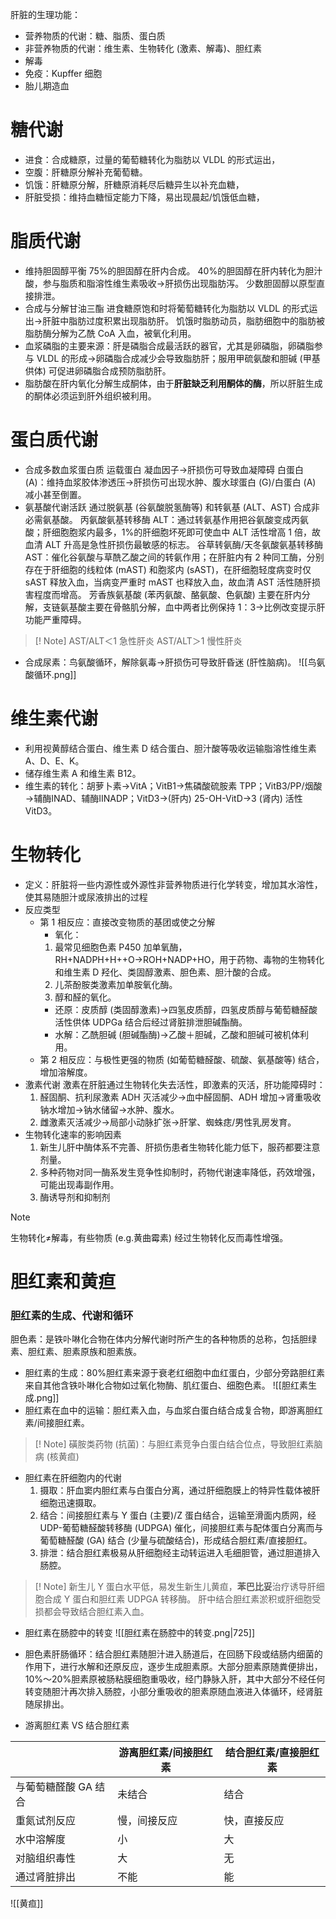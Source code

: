肝脏的生理功能：
- 营养物质的代谢：糖、脂质、蛋白质
- 非营养物质的代谢：维生素、生物转化 (激素、解毒)、胆红素
- 解毒
- 免疫：Kupffer 细胞
- 胎儿期造血
# 糖代谢
- 进食：合成糖原，过量的葡萄糖转化为脂肪以 VLDL 的形式运出，
- 空腹：肝糖原分解补充葡萄糖。
- 饥饿：肝糖原分解，肝糖原消耗尽后糖异生以补充血糖，
- 肝脏受损：维持血糖恒定能力下降，易出现晨起/饥饿低血糖，
# 脂质代谢
- 维持胆固醇平衡
	  75%的胆固醇在肝内合成。
	  40%的胆固醇在肝内转化为胆汁酸，参与脂质和脂溶性维生素吸收→肝损伤出现脂肪泻。
	  少数胆固醇以原型直接排泄。
- 合成与分解甘油三酯
	  进食糖原饱和时将葡萄糖转化为脂肪以 VLDL 的形式运出→肝脏中脂肪过度积累出现脂肪肝。
	  饥饿时脂肪动员，脂肪细胞中的脂肪被脂肪酶分解为乙酰 CoA 入血，被氧化利用。
- 血浆磷脂的主要来源：肝是磷脂合成最活跃的器官，尤其是卵磷脂，卵磷脂参与 VLDL 的形成→卵磷脂合成减少会导致脂肪肝；服用甲硫氨酸和胆碱 (甲基供体) 可促进卵磷脂合成预防脂肪肝。
- 脂肪酸在肝内氧化分解生成酮体，由于**肝脏缺乏利用酮体的酶**，所以肝脏生成的酮体必须运到肝外组织被利用。
# 蛋白质代谢
- 合成多数血浆蛋白质
	运载蛋白
	凝血因子→肝损伤可导致血凝障碍
	白蛋白 (A)：维持血浆胶体渗透压→肝损伤可出现水肿、腹水球蛋白 (G)/白蛋白 (A) 减小甚至倒置。
- 氨基酸代谢活跃
	通过脱氨基 (谷氨酸脱氢酶等) 和转氨基 (ALT、AST) 合成非必需氨基酸。
	丙氨酸氨基转移酶 ALT：通过转氨基作用把谷氨酸变成丙氨酸；肝细胞胞浆内最多，1%的肝细胞坏死即可使血中 ALT 活性增高 1 倍，故血清 ALT 升高是急性肝损伤最敏感的标志。
	谷草转氨酶/天冬氨酸氨基转移酶 AST：催化谷氨酸与草酰乙酸之间的转氨作用；在肝脏内有 2 种同工酶，分别存在于肝细胞的线粒体 (mAST) 和胞浆内 (sAST)，在肝细胞轻度病变时仅 sAST 释放入血，当病变严重时 mAST 也释放入血，故血清 AST 活性随肝损害程度而增高。
	芳香族氨基酸 (苯丙氨酸、酪氨酸、色氨酸) 主要在肝内分解，支链氨基酸主要在骨骼肌分解，血中两者比例保持 1：3→比例改变提示肝功能严重障碍。
> [! Note] 
> AST/ALT＜1 急性肝炎
> AST/ALT＞1 慢性肝炎

- 合成尿素：鸟氨酸循环，解除氨毒→肝损伤可导致肝昏迷 (肝性脑病)。
![[鸟氨酸循环.png]]
# 维生素代谢
- 利用视黄醇结合蛋白、维生素 D 结合蛋白、胆汁酸等吸收运输脂溶性维生素 A、D、E、K。
- 储存维生素 A 和维生素 B12。
- 维生素的转化：胡萝卜素→VitA；VitB1→焦磷酸硫胺素 TPP；VitB3/PP/烟酸→辅酶ⅠNAD、辅酶ⅡNADP；VitD3→(肝内) 25-OH-VitD→3 (肾内) 活性 VitD3。
# 生物转化
- 定义：肝脏将一些内源性或外源性非营养物质进行化学转变，增加其水溶性，使其易随胆汁或尿液排出的过程
- 反应类型
	- 第 1 相反应：直接改变物质的基团或使之分解
		- 氧化：
		1. 最常见细胞色素 P450 加单氧酶，RH+NADPH+H++O→ROH+NADP+HO，用于药物、毒物的生物转化和维生素 D 羟化、类固醇激素、胆色素、胆汁酸的合成。
		2. 儿茶酚胺类激素加单胺氧化酶。
		3. 醇和醛的氧化。
		- 还原：皮质醇 (类固醇激素)→四氢皮质醇，四氢皮质醇与葡萄糖醛酸活性供体 UDPGa 结合后经过肾脏排泄胆碱酯酶。
		- 水解：乙酰胆碱 (胆碱酯酶)→乙酸＋胆碱，乙酸和胆碱可被机体利用。
	- 第 2 相反应：与极性更强的物质 (如葡萄糖醛酸、硫酸、氨基酸等) 结合，增加溶解度。
- 激素代谢
	激素在肝脏通过生物转化失去活性，即激素的灭活，肝功能障碍时：
	1. 醛固酮、抗利尿激素 ADH 灭活减少→血中醛固酮、ADH 增加→肾重吸收钠水增加→钠水储留→水肿、腹水。
	2. 雌激素灭活减少→局部小动脉扩张→肝掌、蜘蛛痣/男性乳房发育。
- 生物转化速率的影响因素
	1. 新生儿肝中酶体系不完善、肝损伤患者生物转化能力低下，服药都要注意剂量。
	2. 多种药物对同一酶系发生竞争性抑制时，药物代谢速率降低，药效增强，可能出现毒副作用。
	3. 酶诱导剂和抑制剂
> [!Note]
> 生物转化≠解毒，有些物质 (e.g.黄曲霉素) 经过生物转化反而毒性增强。
# 胆红素和黄疸
### 胆红素的生成、代谢和循环
胆色素：是铁卟啉化合物在体内分解代谢时所产生的各种物质的总称，包括胆绿素、胆红素、胆素原族和胆素族。
- 胆红素的生成：80%胆红素来源于衰老红细胞中血红蛋白，少部分旁路胆红素来自其他含铁卟啉化合物如过氧化物酶、肌红蛋白、细胞色素。
![[胆红素生成.png]]
- 胆红素在血中的运输：胆红素入血，与血浆白蛋白结合成复合物，即游离胆红素/间接胆红素。
> [! Note]
磺胺类药物 (抗菌)：与胆红素竞争白蛋白结合位点，导致胆红素脑病 (核黄疸)
- 胆红素在肝细胞内的代谢
	1. 摄取：肝血窦内胆红素与白蛋白分离，通过肝细胞膜上的特异性载体被肝细胞迅速摄取。
	2. 结合：间接胆红素与 Y 蛋白 (主要)/Z 蛋白结合，运输至滑面内质网，经 UDP-葡萄糖醛酸转移酶 (UDPGA) 催化，间接胆红素与配体蛋白分离而与葡萄糖醛酸 (GA) 结合 (少量与硫酸结合)，形成结合胆红素/直接胆红。
	3. 排泄：结合胆红素极易从肝细胞经主动转运进入毛细胆管，通过胆道排入肠腔。

> [! Note]
> 新生儿 Y 蛋白水平低，易发生新生儿黄疸，**苯巴比妥**治疗诱导肝细胞合成 Y 蛋白和胆红素 UDPGA 转移酶。
> 肝中结合胆红素淤积或肝细胞受损都会导致结合胆红素入血。
- 胆红素在肠腔中的转变
  ![[胆红素在肠腔中的转变.png|725]]

- 胆色素肝肠循环：结合胆红素随胆汁进入肠道后，在回肠下段或结肠内细菌的作用下，进行水解和还原反应，逐步生成胆素原。大部分胆素原随粪便排出，10%～20%胆素原被肠粘膜细胞重吸收，经门静脉入肝，其中大部分不经任何转变随胆汁再次排入肠腔，小部分重吸收的胆素原随血液进入体循环，经肾脏随尿排出。
- 游离胆红素 VS 结合胆红素

|              | 游离胆红素/间接胆红素 | 结合胆红素/直接胆红素 |
| ------------ | ----------- | ----------- |
| 与葡萄糖醛酸 GA 结合 | 未结合         | 结合          |
| 重氮试剂反应       | 慢，间接反应      | 快，直接反应      |
| 水中溶解度        | 小           | 大           |
| 对脑组织毒性       | 大           | 无           |
| 通过肾脏排出       | 不能          | 能           |
![[黄疸]]
